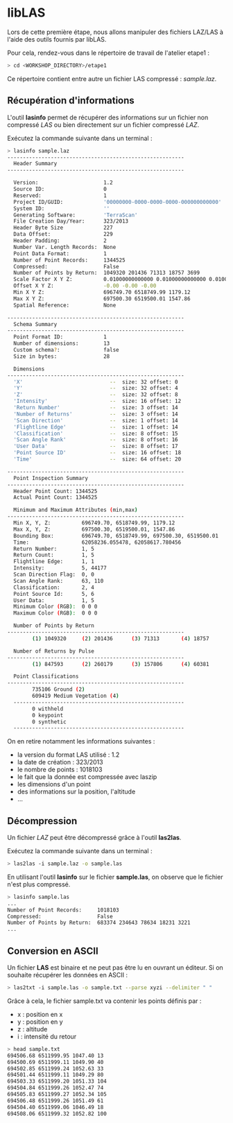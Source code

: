 # libLAS

Lors de cette première étape, nous allons manipuler des fichiers LAZ/LAS à
l'aide des outils fournis par libLAS.

Pour cela, rendez-vous dans le répertoire de travail de l'atelier etape1 :

```bash
> cd <WORKSHOP_DIRECTORY>/etape1
```

Ce répertoire contient entre autre un fichier LAS compressé : *sample.laz*.

## Récupération d'informations

L'outil **lasinfo** permet de récupérer des informations sur un fichier non
compressé *LAS* ou bien directement sur un fichier compressé *LAZ*.

Exécutez la commande suivante dans un terminal :

```bash
> lasinfo sample.laz
---------------------------------------------------------
  Header Summary
---------------------------------------------------------

  Version:                     1.2
  Source ID:                   0
  Reserved:                    1
  Project ID/GUID:             '00000000-0000-0000-0000-000000000000'
  System ID:                   ''
  Generating Software:         'TerraScan'
  File Creation Day/Year:      323/2013
  Header Byte Size             227
  Data Offset:                 229
  Header Padding:              2
  Number Var. Length Records:  None
  Point Data Format:           1
  Number of Point Records:     1344525
  Compressed:                  False
  Number of Points by Return:  1049320 201436 71313 18757 3699
  Scale Factor X Y Z:          0.01000000000000 0.01000000000000 0.01000000000000
  Offset X Y Z:                -0.00 -0.00 -0.00
  Min X Y Z:                   696749.70 6518749.99 1179.12
  Max X Y Z:                   697500.30 6519500.01 1547.86
  Spatial Reference:           None

---------------------------------------------------------
  Schema Summary
---------------------------------------------------------
  Point Format ID:             1
  Number of dimensions:        13
  Custom schema?:              false
  Size in bytes:               28

  Dimensions
---------------------------------------------------------
  'X'                            --  size: 32 offset: 0
  'Y'                            --  size: 32 offset: 4
  'Z'                            --  size: 32 offset: 8
  'Intensity'                    --  size: 16 offset: 12
  'Return Number'                --  size: 3 offset: 14
  'Number of Returns'            --  size: 3 offset: 14
  'Scan Direction'               --  size: 1 offset: 14
  'Flightline Edge'              --  size: 1 offset: 14
  'Classification'               --  size: 8 offset: 15
  'Scan Angle Rank'              --  size: 8 offset: 16
  'User Data'                    --  size: 8 offset: 17
  'Point Source ID'              --  size: 16 offset: 18
  'Time'                         --  size: 64 offset: 20

---------------------------------------------------------
  Point Inspection Summary
---------------------------------------------------------
  Header Point Count: 1344525
  Actual Point Count: 1344525

  Minimum and Maximum Attributes (min,max)
---------------------------------------------------------
  Min X, Y, Z:          696749.70, 6518749.99, 1179.12
  Max X, Y, Z:          697500.30, 6519500.01, 1547.86
  Bounding Box:         696749.70, 6518749.99, 697500.30, 6519500.01
  Time:                 62058236.055478, 62058617.780456
  Return Number:        1, 5
  Return Count:         1, 5
  Flightline Edge:      1, 1
  Intensity:            5, 44177
  Scan Direction Flag:  0, 0
  Scan Angle Rank:      63, 110
  Classification:       2, 4
  Point Source Id:      5, 6
  User Data:            1, 5
  Minimum Color (RGB):  0 0 0
  Maximum Color (RGB):  0 0 0

  Number of Points by Return
---------------------------------------------------------
        (1) 1049320     (2) 201436      (3) 71313       (4) 18757       (5) 3699

  Number of Returns by Pulse
---------------------------------------------------------
        (1) 847593      (2) 260179      (3) 157806      (4) 60381       (5) 18566

  Point Classifications
---------------------------------------------------------
        735106 Ground (2)
        609419 Medium Vegetation (4)
  -------------------------------------------------------
        0 withheld
        0 keypoint
        0 synthetic
  -------------------------------------------------------
```

On en retire notamment les informations suivantes :

  - la version du format LAS utilisé : 1.2
  - la date de création : 323/2013
  - le nombre de points : 1018103
  - le fait que la donnée est compressée avec laszip
  - les dimensions d'un point
  - des informations sur la position, l'altitude
  - ...

## Décompression

Un fichier *LAZ* peut être décompressé grâce à l'outil **las2las**.

Exécutez la commande suivante dans un terminal :

```bash
> las2las -i sample.laz -o sample.las
```

En utilisant l'outil **lasinfo** sur le fichier **sample.las**, on observe que
le fichier n'est plus compressé.

```bash
> lasinfo sample.las
...
Number of Point Records:     1018103
Compressed:                  False
Number of Points by Return:  683374 234643 78634 18231 3221
...
```

## Conversion en ASCII

Un fichier **LAS** est binaire et ne peut pas être lu en ouvrant un éditeur. Si
on souhaite récupérer les données en ASCII :

```bash
> las2txt -i sample.las -o sample.txt --parse xyzi --delimiter " "
```

Grâce à cela, le fichier sample.txt va contenir les points définis par :
  - x : position en x
  - y : position en y
  - z : altitude
  - i : intensité du retour

```bash
> head sample.txt
694506.68 6511999.95 1047.40 13
694500.69 6511999.11 1049.90 40
694502.85 6511999.24 1052.63 33
694501.44 6511999.11 1049.29 80
694503.33 6511999.20 1051.33 104
694504.84 6511999.26 1052.47 74
694505.83 6511999.27 1052.34 105
694506.48 6511999.26 1051.49 61
694504.40 6511999.06 1046.49 18
694508.06 6511999.32 1052.82 100
```
